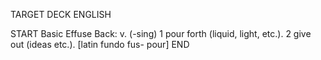 TARGET DECK
ENGLISH

START
Basic
Effuse
Back: v. (-sing) 1 pour forth (liquid, light, etc.). 2 give out (ideas etc.). [latin fundo fus- pour]
END

